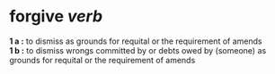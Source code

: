 # forgive *verb*

**1 a :** to dismiss as grounds for requital or the requirement of amends<br>
**1 b :** to dismiss wrongs committed by or debts owed by (someone) as grounds for requital or the requirement of amends
